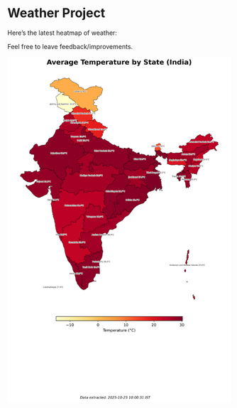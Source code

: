 # Weather Project

Here’s the latest heatmap of weather:

Feel free to leave feedback/improvements.

![India Heatmap](docs/assets/india_heatmap.png?v=FC526A)
